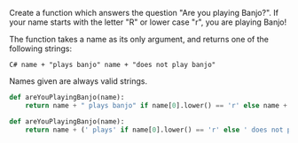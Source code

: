 Create a function which answers the question "Are you playing Banjo?". If your name starts with the letter "R" or lower case "r", you are playing Banjo!

The function takes a name as its only argument, and returns one of the following strings:

    C# name + "plays banjo" name + "does not play banjo"

Names given are always valid strings.
```py
def areYouPlayingBanjo(name):
    return name + " plays banjo" if name[0].lower() == 'r' else name + " does not play banjo"
```
```py
def areYouPlayingBanjo(name):
    return name + (' plays' if name[0].lower() == 'r' else ' does not play') + " banjo";
```
